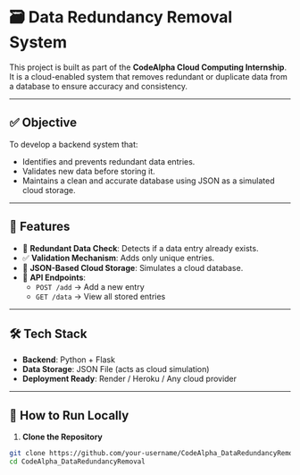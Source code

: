 # 🗃️ Data Redundancy Removal System

This project is built as part of the **CodeAlpha Cloud Computing Internship**. It is a cloud-enabled system that removes redundant or duplicate data from a database to ensure accuracy and consistency.

---

## ✅ Objective

To develop a backend system that:
- Identifies and prevents redundant data entries.
- Validates new data before storing it.
- Maintains a clean and accurate database using JSON as a simulated cloud storage.

---

## 🔧 Features

- 🔄 **Redundant Data Check**: Detects if a data entry already exists.
- ✅ **Validation Mechanism**: Adds only unique entries.
- 💾 **JSON-Based Cloud Storage**: Simulates a cloud database.
- 📡 **API Endpoints**:
  - `POST /add` → Add a new entry
  - `GET /data` → View all stored entries

---

## 🛠️ Tech Stack

- **Backend**: Python + Flask
- **Data Storage**: JSON File (acts as cloud simulation)
- **Deployment Ready**: Render / Heroku / Any cloud provider

---

## 🚀 How to Run Locally

1. **Clone the Repository**

```bash
git clone https://github.com/your-username/CodeAlpha_DataRedundancyRemoval.git
cd CodeAlpha_DataRedundancyRemoval
